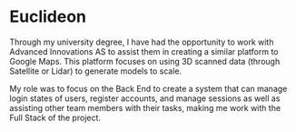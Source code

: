 # Euclideon

Through my university degree, I have had the opportunity to work with Advanced Innovations AS to assist them in creating a similar platform to Google Maps.
This platform focuses on using 3D scanned data (through Satellite or Lidar) to generate models to scale.

My role was to focus on the Back End to create a system that can manage login states of users, register accounts, and manage sessions as well as assisting other team members 
with their tasks, making me work with the Full Stack of the project.
